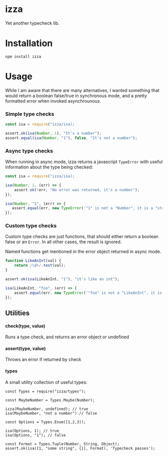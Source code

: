 # izza

Yet another typecheck lib.

# Installation

    npm install izza
    
# Usage

While I am aware that there are many alternatives, I wanted something that would 
return a boolean false/true in synchronous mode, and a pretty formatted error when
invoked asynchrounous.

### Simple type checks

```javascript
const isa = require("izza/isa);

assert.ok(isa(Number, 1), "It's a number");
assert.equal(isa(Number, "1"), false, "It's not a number");
```

### Async type checks

When running in async mode, izza returns a javascript `TypeError` with useful
information about the type being checked:

```javascript
const isa = require("izza/isa);

isa(Number, 1, (err) => {
    assert.ok(!err, "No error was returned, it's a number");
});

isa(Number, "1", (err) => {
   assert.equal(err, new TypeError('"1" is not a "Number", it is a "string"'));
});
```

### Custom type checks

Custom type checks are just functions, that should either return a boolean false
or an `Error`. In all other cases, the result is ignored.

Named functions get mentioned in the error object returned in async mode. 

```javascript
function LikeAnInt(val) {
    return /\d+/.test(val);
}

assert.ok(isa(LikeAnInt, "1"), "it's like an int");

isa(LikeAnInt, "foo", (err) => {
    assert.equal(err, new TypeError('"foo" is not a "LikeAnInt", it is a "string"'));
});

```
## Utilities

#### check(type, value)

Runs a type check, and returns an error object or undefined

#### assert(type, value)

Throws an error if returned by check

#### types

A small utility collection of useful types:

```
const Types = require("izza/types");

const MaybeNumber = Types.Maybe(Number);

izza(MaybeNumber, undefined); // true
isa(MaybeNumber, "not a number") // false

const Options = Types.Enum([1,2,3]);

isa(Options, 1); // true
isa(Options, "1"); // false

const Format = Types.Tuple(Number, String, Object);
assert.ok(isa([1, "some string", {}], Format), 'Typecheck passes');

```



